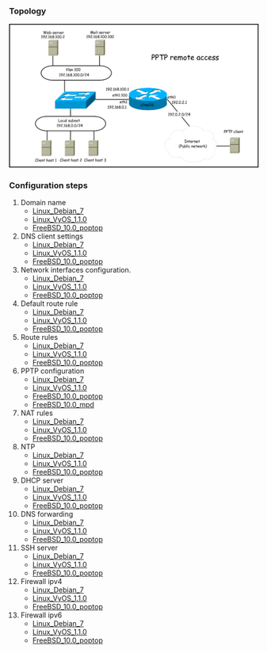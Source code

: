 ### Topology

![Topology](pic1.png)

### Configuration steps

1. Domain name
   * [Linux_Debian_7](linux_debian_7.md#domain-name)
   * [Linux_VyOS_1.1.0](linux_vyos_1.1.0.md#domain-name)
   * [FreeBSD_10.0_poptop](freebsd_10.0_poptop.md#domain-name)
2. DNS client settings
   * [Linux_Debian_7](linux_debian_7.md#dns-client-settings)
   * [Linux_VyOS_1.1.0](linux_vyos_1.1.0.md#dns-client-settings)
   * [FreeBSD_10.0_poptop](freebsd_10.0_poptop.md#dns-client-settings)
3. Network interfaces configuration.
   * [Linux_Debian_7](linux_debian_7.md#network-interfaces-configuration)
   * [Linux_VyOS_1.1.0](linux_vyos_1.1.0.md#network-interfaces-configuration)
   * [FreeBSD_10.0_poptop](freebsd_10.0_poptop.md#network-interfaces-configuration)
4. Default route rule
   * [Linux_Debian_7](linux_debian_7.md#default-route-rule)
   * [Linux_VyOS_1.1.0](linux_vyos_1.1.0.md#default-route-rule)
   * [FreeBSD_10.0_poptop](freebsd_10.0_poptop.md#default-route-rule)
5. Route rules
   * [Linux_Debian_7](linux_debian_7.md#route-rules)
   * [Linux_VyOS_1.1.0](linux_vyos_1.1.0.md#route-rules)
   * [FreeBSD_10.0_poptop](freebsd_10.0_poptop.md#route-rules)
6. PPTP configuration
   * [Linux_Debian_7](linux_debian_7.md#pptp-configuration)
   * [Linux_VyOS_1.1.0](linux_vyos_1.1.0.md#pptp-configuration)
   * [FreeBSD_10.0_poptop](freebsd_10.0_poptop.md#pptp-configuration)
   * [FreeBSD_10.0_mpd](freebsd_10.0_mpd.md#pptp-configuration)
7. NAT rules
   * [Linux_Debian_7](linux_debian_7.md#nat-rules)
   * [Linux_VyOS_1.1.0](linux_vyos_1.1.0.md#nat-rules)
   * [FreeBSD_10.0_poptop](freebsd_10.0_poptop.md#nat-rules)
8. NTP
   * [Linux_Debian_7](linux_debian_7.md#ntp)
   * [Linux_VyOS_1.1.0](linux_vyos_1.1.0.md#ntp)
   * [FreeBSD_10.0_poptop](freebsd_10.0_poptop.md#ntp)
9. DHCP server
   * [Linux_Debian_7](linux_debian_7.md#dhcp-server)
   * [Linux_VyOS_1.1.0](linux_vyos_1.1.0.md#dhcp-server)
   * [FreeBSD_10.0_poptop](freebsd_10.0_poptop.md#dhcp-server)
10. DNS forwarding
    * [Linux_Debian_7](linux_debian_7.md#dns-forwarding)
    * [Linux_VyOS_1.1.0](linux_vyos_1.1.0.md#dns-forwarding)
    * [FreeBSD_10.0_poptop](freebsd_10.0_poptop.md#dns-forwarding)
11. SSH server
    * [Linux_Debian_7](linux_debian_7.md#ssh-server)
    * [Linux_VyOS_1.1.0](linux_vyos_1.1.0.md#ssh-server)
    * [FreeBSD_10.0_poptop](freebsd_10.0_poptop.md#ssh-server)
12. Firewall ipv4
    * [Linux_Debian_7](linux_debian_7.md#firewall-ipv4)
    * [Linux_VyOS_1.1.0](linux_vyos_1.1.0.md#firewall-ipv4)
    * [FreeBSD_10.0_poptop](freebsd_10.0_poptop.md#firewall-ipv4)
14. Firewall ipv6
    * [Linux_Debian_7](linux_debian_7.md#firewall-ipv6)
    * [Linux_VyOS_1.1.0](linux_vyos_1.1.0.md#firewall-ipv6)
    * [FreeBSD_10.0_poptop](freebsd_10.0_poptop.md#firewall-ipv6)